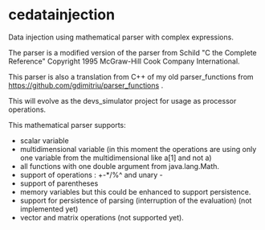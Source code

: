 # cedatainjection
Data injection using mathematical parser with complex expressions.

The parser is a modified version of the parser from Schild "C the Complete Reference" Copyright 1995 McGraw-Hill Cook Company International.

This parser is also a translation from C++ of my old parser_functions from https://github.com/gdimitriu/parser_functions .

This will evolve as the devs_simulator project for usage as processor operations.

This mathematical parser supports:

- scalar variable
- multidimensional variable (in this moment the operations are using only one variable from the multidimensional like a[1] and not a)
- all functions with one double argument from java.lang.Math. 
- support of operations : +-*/%^ and unary -
- support of parentheses
- memory variables but this could be enhanced to support persistence.
- support for persistence of parsing (interruption of the evaluation) (not implemented yet)
- vector and matrix operations (not supported yet).